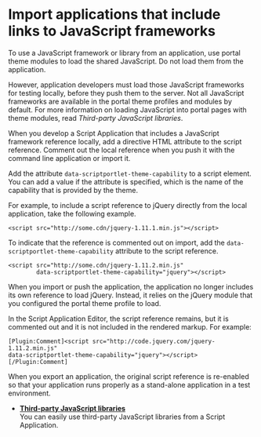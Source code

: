 # Import applications that include links to JavaScript frameworks

To use a JavaScript framework or library from an application, use portal theme modules to load the shared JavaScript. Do not load them from the application.

However, application developers must load those JavaScript frameworks for testing locally, before they push them to the server. Not all JavaScript frameworks are available in the portal theme profiles and modules by default. For more information on loading JavaScript into portal pages with theme modules, read *Third-party JavaScript libraries*.

When you develop a Script Application that includes a JavaScript framework reference locally, add a directive HTML attribute to the script reference. Comment out the local reference when you push it with the command line application or import it.

Add the attribute `data-scriptportlet-theme-capability` to a script element. You can add a value if the attribute is specified, which is the name of the capability that is provided by the theme.

For example, to include a script reference to jQuery directly from the local application, take the following example.

```
<script src="http://some.cdn/jquery-1.11.1.min.js"></script>
```

To indicate that the reference is commented out on import, add the `data-scriptportlet-theme-capability` attribute to the script reference.

```
<script src="http://some.cdn/jquery-1.11.2.min.js" 
        data-scriptportlet-theme-capability="jquery"></script>
```

When you import or push the application, the application no longer includes its own reference to load jQuery. Instead, it relies on the jQuery module that you configured the portal theme profile to load.

In the Script Application Editor, the script reference remains, but it is commented out and it is not included in the rendered markup. For example:

```
[Plugin:Comment]<script src="http://code.jquery.com/jquery-1.11.2.min.js"
data-scriptportlet-theme-capability="jquery"></script> [/Plugin:Comment]
```

When you export an application, the original script reference is re-enabled so that your application runs properly as a stand-alone application in a test environment.

-   **[Third-party JavaScript libraries](./js_libraries.md)**  
 You can easily use third-party JavaScript libraries from a Script Application.


